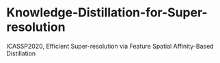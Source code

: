 # Knowledge-Distillation-for-Super-resolution
ICASSP2020, Efficient Super-resolution via Feature Spatial Affinity-Based Distillation
